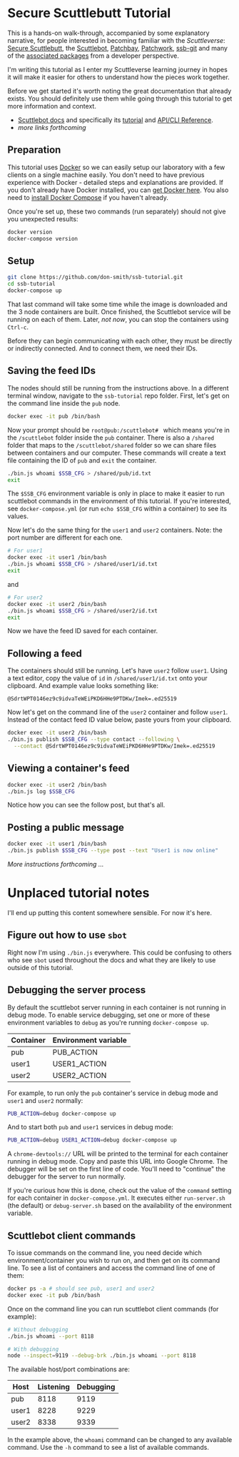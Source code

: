 # Secure Scuttlebutt Tutorial

This is a hands-on walk-through, accompanied by some explanatory narrative, for people interested in becoming familiar with the _Scuttleverse_: [Secure Scuttlebutt](http://scuttlebot.io/more/protocols/secure-scuttlebutt.html), the [Scuttlebot](http://scuttlebot.io), [Patchbay](https://github.com/ssbc/patchbay), [Patchwork](https://ssbc.github.io/patchwork/), [ssb-git](https://git.scuttlebot.io/%25n92DiQh7ietE%2BR%2BX%2FI403LQoyf2DtR3WQfCkDKlheQU%3D.sha256) and many of the [associated packages](https://github.com/ssbc) from a developer perspective.

I'm writing this tutorial as I enter my Scuttleverse learning journey in hopes it will make it easier for others to understand how the pieces work together.

Before we get started it's worth noting the great documentation that already exists. You should definitely use them while going through this tutorial to get more information and context.

* [Scuttlebot docs](https://ssbc.github.io/scuttlebot/) and specifically its [tutorial](https://ssbc.github.io/docs/scuttlebot/tutorial.html) and [API/CLI Reference](https://ssbc.github.io/scuttlebot/api.html).
* _more links forthcoming_


## Preparation

This tutorial uses [Docker](https://www.docker.com) so we can easily setup our laboratory with a few clients on a single machine easily. You don't need to have previous experience with Docker - detailed steps and explanations are provided. If you don't already have Docker installed, you can [get Docker here](https://docs.docker.com/engine/getstarted/step_one/#step-1-get-docker). You also need to [install Docker Compose](https://docs.docker.com/compose/install/) if you haven't already.

Once you're set up, these two commands (run separately) should not give you unexpected results:

```sh
docker version
docker-compose version
```

## Setup

```sh
git clone https://github.com/don-smith/ssb-tutorial.git
cd ssb-tutorial
docker-compose up
```

That last command will take some time while the image is downloaded and the 3 node containers are built. Once finished, the Scuttlebot service will be running on each of them. Later, _not now_, you can stop the containers using `Ctrl-c`.

Before they can begin communicating with each other, they must be directly or indirectly connected. And to connect them, we need their IDs.


## Saving the feed IDs

The nodes should still be running from the instructions above. In a different terminal window, navigate to the `ssb-tutorial` repo folder. First, let's get on the command line inside the `pub` node.

```sh
docker exec -it pub /bin/bash
```

Now your prompt should be `root@pub:/scuttlebot# ` which means you're in the `/scuttlebot` folder inside the `pub` container. There is also a `/shared` folder that maps to the `/scuttlebot/shared` folder so we can share files between containers and our computer. These commands will create a text file containing the ID of `pub` and `exit` the container.

```sh
./bin.js whoami $SSB_CFG > /shared/pub/id.txt
exit
```

The `$SSB_CFG` environment variable is only in place to make it easier to run scuttlebot commands in the environment of this tutorial. If you're interested, see `docker-compose.yml` (or run `echo $SSB_CFG` within a container) to see its values.

Now let's do the same thing for the `user1` and `user2` containers. Note: the port number are different for each one.

```sh
# For user1
docker exec -it user1 /bin/bash
./bin.js whoami $SSB_CFG > /shared/user1/id.txt
exit
```
and

```sh
# For user2
docker exec -it user2 /bin/bash
./bin.js whoami $SSB_CFG > /shared/user2/id.txt
exit
```

Now we have the feed ID saved for each container.


## Following a feed

The containers should still be running. Let's have `user2` follow `user1`. Using a text editor, copy the value of `id` in `/shared/user1/id.txt` onto your clipboard. And example value looks something like:

```
@SdrtWPT0146ez9c9idvaTeWEiPKD6HHe9PTDKw/Imek=.ed25519
```

Now let's get on the command line of the `user2` container and follow `user1`. Instead of the contact feed ID value below, paste yours from your clipboard.

```sh
docker exec -it user2 /bin/bash
./bin.js publish $SSB_CFG --type contact --following \
  --contact @SdrtWPT0146ez9c9idvaTeWEiPKD6HHe9PTDKw/Imek=.ed25519
```


## Viewing a container's feed

```sh
docker exec -it user2 /bin/bash
./bin.js log $SSB_CFG
```

Notice how you can see the follow post, but that's all.


## Posting a public message

```sh
docker exec -it user1 /bin/bash
./bin.js publish $SSB_CFG --type post --text "User1 is now online"
```


_More instructions forthcoming ..._


# Unplaced tutorial notes

I'll end up putting this content somewhere sensible. For now it's here.

## Figure out how to use `sbot`

Right now I'm using `./bin.js` everywhere. This could be confusing to others who see `sbot` used throughout the docs and what they are likely to use outside of this tutorial.


## Debugging the server process

By default the scuttlebot server running in each container is not running in debug mode. To enable service debugging, set one or more of these environment variables to `debug` as you're running `docker-compose up`.

| Container | Environment variable |
|-----------| ---------------------|
| pub       | PUB_ACTION           |
| user1     | USER1_ACTION         |
| user2     | USER2_ACTION         |

For example, to run only the `pub` container's service in debug mode and `user1` and `user2` normally:

```sh
PUB_ACTION=debug docker-compose up
```

And to start both `pub` and `user1` services in debug mode:

```sh
PUB_ACTION=debug USER1_ACTION=debug docker-compose up
```

A `chrome-devtools://` URL will be printed to the terminal for each container running in debug mode. Copy and paste this URL into Google Chrome. The debugger will be set on the first line of code. You'll need to "continue" the debugger for the server to run normally.

If you're curious how this is done, check out the value of the `command` setting for each container in `docker-compose.yml`. It executes either `run-server.sh` (the default) or `debug-server.sh` based on the availability of the environment variable.


## Scuttlebot client commands

To issue commands on the command line, you need decide which environment/container you wish to run on, and then get on its command line. To see a list of containers and access the command line of one of them:

```sh
docker ps -a # should see pub, user1 and user2
docker exec -it pub /bin/bash
```

Once on the command line you can run scuttlebot client commands (for example):

```sh
# Without debugging
./bin.js whoami --port 8118

# With debugging
node --inspect=9119 --debug-brk ./bin.js whoami --port 8118
```

The available host/port combinations are:

| Host  | Listening | Debugging |
|-------|-----------|-----------|
| pub   | 8118      | 9119      |
| user1 | 8228      | 9229      |
| user2 | 8338      | 9339      |

In the example above, the `whoami` command can be changed to any available command. Use the `-h` command to see a list of available commands.
